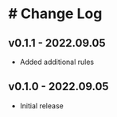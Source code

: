 # # Change Log

## v0.1.1 - 2022.09.05

- Added additional rules

## v0.1.0 - 2022.09.05

- Initial release
